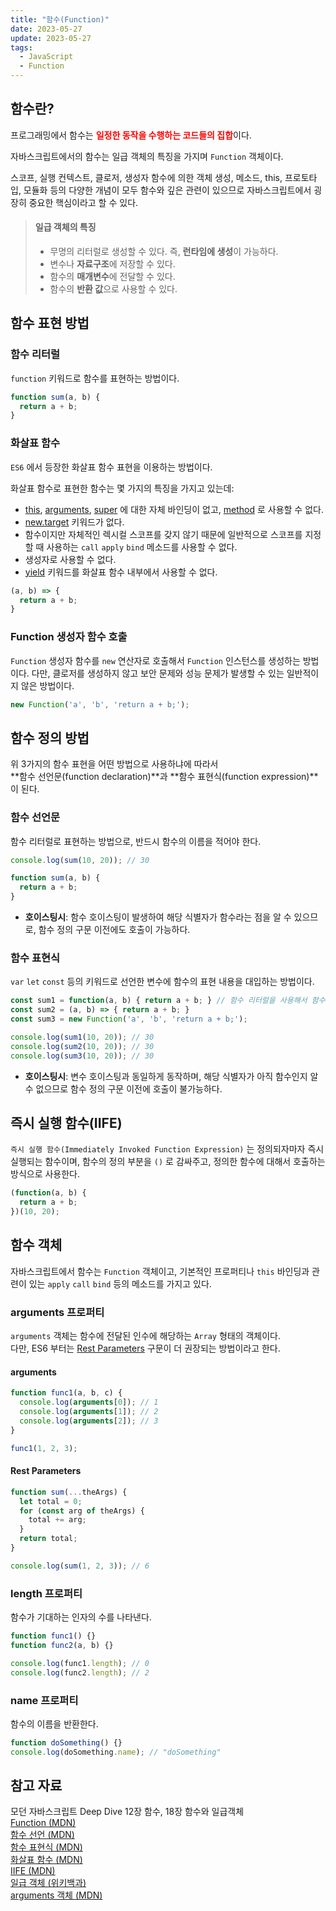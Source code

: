 ```yaml
---
title: "함수(Function)"
date: 2023-05-27
update: 2023-05-27
tags:
  - JavaScript
  - Function
---
```


## 함수란?
프로그래밍에서 함수는 <b style="color: red">**일정한 동작을 수행하는 코드들의 집합**</b>이다.   

자바스크립트에서의 함수는 일급 객체의 특징을 가지며 `Function` 객체이다.

스코프, 실행 컨텍스트, 클로저, 생성자 함수에 의한 객체 생성, 메소드, this, 프로토타입, 모듈화 등의 다양한 개념이 모두 함수와 깊은 관련이 있으므로 자바스크립트에서 굉장히 중요한 핵심이라고 할 수 있다.

> #### 일급 객체의 특징
> - 무명의 리터럴로 생성할 수 있다. 즉, **런타임에 생성**이 가능하다.  
> - 변수나 **자료구조**에 저장할 수 있다.  
> - 함수의 **매개변수**에 전달할 수 있다.  
> - 함수의 **반환 값**으로 사용할 수 있다.  

## 함수 표현 방법
### 함수 리터럴
`function` 키워드로 함수를 표현하는 방법이다.

```js
function sum(a, b) {
  return a + b;
}
```

### 화살표 함수  
`ES6` 에서 등장한 화살표 함수 표현을 이용하는 방법이다.  

화살표 함수로 표현한 함수는 몇 가지의 특징을 가지고 있는데: 
- [this](https://developer.mozilla.org/ko/docs/Web/JavaScript/Reference/Operators/this), [arguments](https://developer.mozilla.org/ko/docs/Web/JavaScript/Reference/Functions/arguments), [super](https://developer.mozilla.org/ko/docs/Web/JavaScript/Reference/Operators/super) 에 대한 자체 바인딩이 없고, [method](https://developer.mozilla.org/ko/docs/Glossary/Method) 로 사용할 수 없다.  
- [new.target](https://developer.mozilla.org/ko/docs/Web/JavaScript/Reference/Operators/new.target) 키워드가 없다.  
- 함수이지만 자체적인 렉시컬 스코프를 갖지 않기 때문에 일반적으로 스코프를 지정할 때 사용하는 `call` `apply` `bind` 메소드를 사용할 수 없다.  
- 생성자로 사용할 수 없다.  
- [yield](https://developer.mozilla.org/ko/docs/Web/JavaScript/Reference/Operators/yield) 키워드를 화살표 함수 내부에서 사용할 수 없다.  

```js
(a, b) => {
  return a + b;
}
```

### Function 생성자 함수 호출
`Function` 생성자 함수를 `new` 연산자로 호출해서 `Function` 인스턴스를 생성하는 방법이다. 다만, 클로저를 생성하지 않고 보안 문제와 성능 문제가 발생할 수 있는 일반적이지 않은 방법이다.

```js
new Function('a', 'b', 'return a + b;');
```

## 함수 정의 방법
위 3가지의 함수 표현을 어떤 방법으로 사용하냐에 따라서  
**함수 선언문(function declaration)**과 **함수 표현식(function expression)**이 된다.

### 함수 선언문
함수 리터럴로 표현하는 방법으로, 반드시 함수의 이름을 적어야 한다.

```js
console.log(sum(10, 20)); // 30

function sum(a, b) {
  return a + b;
}
```

- **호이스팅시**: 함수 호이스팅이 발생하여 해당 식별자가 함수라는 점을 알 수 있으므로, 함수 정의 구문 이전에도 호출이 가능하다.

### 함수 표현식
`var` `let` `const` 등의 키워드로 선언한 변수에 함수의 표현 내용을 대입하는 방법이다.  

```js
const sum1 = function(a, b) { return a + b; } // 함수 리터럴을 사용해서 함수 표현식을 사용할 때에는 function의 이름을 생략할 수 있다.
const sum2 = (a, b) => { return a + b; }
const sum3 = new Function('a', 'b', 'return a + b;');

console.log(sum1(10, 20)); // 30
console.log(sum2(10, 20)); // 30
console.log(sum3(10, 20)); // 30
```

- **호이스팅시**: 변수 호이스팅과 동일하게 동작하며, 해당 식별자가 아직 함수인지 알 수 없으므로 함수 정의 구문 이전에 호출이 불가능하다.

## 즉시 실행 함수(IIFE)
`즉시 실행 함수(Immediately Invoked Function Expression)` 는 정의되자마자 즉시 실행되는 함수이며, 함수의 정의 부분을 `()` 로 감싸주고, 정의한 함수에 대해서 호출하는 방식으로 사용한다.  

```js
(function(a, b) {
  return a + b;
})(10, 20);
```

## 함수 객체
자바스크립트에서 함수는 `Function` 객체이고, 기본적인 프로퍼티나 `this` 바인딩과 관련이 있는 `apply` `call` `bind` 등의 메소드를 가지고 있다.  

### arguments 프로퍼티  
`arguments` 객체는 함수에 전달된 인수에 해당하는 `Array` 형태의 객체이다.  
다만, ES6 부터는 [Rest Parameters](https://developer.mozilla.org/ko/docs/Web/JavaScript/Reference/Functions/rest_parameters) 구문이 더 권장되는 방법이라고 한다.

#### arguments
```js
function func1(a, b, c) {
  console.log(arguments[0]); // 1
  console.log(arguments[1]); // 2
  console.log(arguments[2]); // 3
}

func1(1, 2, 3);
```

#### Rest Parameters
```js
function sum(...theArgs) {
  let total = 0;
  for (const arg of theArgs) {
    total += arg;
  }
  return total;
}

console.log(sum(1, 2, 3)); // 6
```

### length 프로퍼티  
함수가 기대하는 인자의 수를 나타낸다.  
```js
function func1() {}
function func2(a, b) {}

console.log(func1.length); // 0
console.log(func2.length); // 2
```

### name 프로퍼티  
함수의 이름을 반환한다.  
```js
function doSomething() {}
console.log(doSomething.name); // "doSomething"
```

## 참고 자료
모던 자바스크립트 Deep Dive 12장 함수, 18장 함수와 일급객체  
[Function (MDN)](https://developer.mozilla.org/ko/docs/Web/JavaScript/Reference/Global_Objects/Function)  
[함수 선언 (MDN)](https://developer.mozilla.org/ko/docs/Web/JavaScript/Reference/Statements/function)  
[함수 표현식 (MDN)](https://developer.mozilla.org/ko/docs/Web/JavaScript/Reference/Operators/function)  
[화살표 함수 (MDN)](https://developer.mozilla.org/ko/docs/Web/JavaScript/Reference/Functions/Arrow_functions)  
[IIFE (MDN)](https://developer.mozilla.org/ko/docs/Glossary/IIFE)  
[일급 객체 (위키백과)](https://ko.wikipedia.org/wiki/%EC%9D%BC%EA%B8%89_%EA%B0%9D%EC%B2%B4)  
[arguments 객체 (MDN)](https://developer.mozilla.org/ko/docs/Web/JavaScript/Reference/Functions/arguments)  